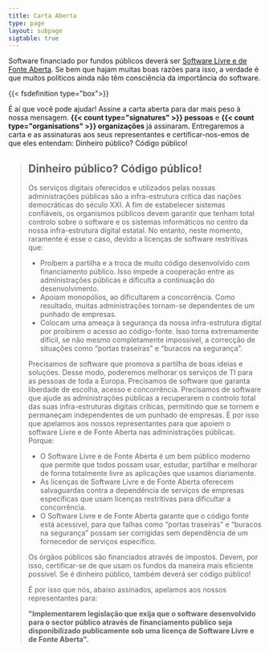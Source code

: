 ```yaml
---
title: Carta Aberta
type: page
layout: subpage
sigtable: true
---
```


Software financiado por fundos públicos deverá ser [Software Livre e de Fonte Aberta][fs]. Se bem que hajam muitas boas razões para isso, a verdade é que muitos políticos ainda não têm consciência da importância do software.

{{< fsdefinition type="box">}}

É aí que você pode ajudar! Assine a carta aberta para dar mais peso à nossa mensagem. **{{< count type="signatures" >}} pessoas** e **{{< count type="organisations" >}} organizações** já assinaram. Entregaremos a carta e as assinaturas aos seus representantes e certificar-nos-emos  de que eles entendam: Dinheiro público? Código público!

> ## Dinheiro público? Código público!
> 
> Os serviços digitais oferecidos e utilizados pelas nossas administrações públicas são a infra-estrutura crítica das nações democráticas do século XXI. A fim de estabelecer sistemas confiáveis, os organismos públicos devem garantir que tenham total controlo sobre o software e os sistemas informáticos no centro da nossa infra-estrutura digital estatal. No entanto, neste momento, raramente é esse o caso, devido a licenças de software restritivas que:
> 
> * Proíbem a partilha e a troca de muito código desenvolvido com financiamento público. Isso impede a cooperação entre as administrações públicas e dificulta a continuação do desenvolvimento.
> * Apoiam monopólios, ao dificultarem a concorrência. Como resultado, muitas administrações tornam-se dependentes de um punhado de empresas.
> * Colocam uma ameaça à segurança da nossa infra-estrutura digital por proibirem o acesso ao código-fonte. Isso torna extremamente difícil, se não mesmo completamente impossível, a correcção de situações como “portas traseiras” e “buracos na segurança”.
> 
> Precisamos de software que promova a partilha de boas ideias e soluções. Desse modo, poderemos melhorar os serviços de TI para as pessoas de toda a Europa. Precisamos de software que garanta liberdade de escolha, acesso e concorrência. Precisamos de software que ajude as administrações públicas a recuperarem o controlo total das suas infra-estruturas digitais críticas, permitindo que se tornem e permaneçam independentes de um punhado de empresas. É por isso que apelamos aos nossos representantes para que apoiem o software Livre e de Fonte Aberta nas administrações públicas. Porque:
> 
> * O Software Livre e de Fonte Aberta é um bem público moderno que permite que todos possam usar, estudar, partilhar e melhorar de forma totalmente livre as aplicações que usamos diariamente.
> * As licenças de Software Livre e de Fonte Aberta oferecem salvaguardas contra a dependência de serviços de empresas específicas que usam licenças restritivas para dificultar a concorrência.
> * O Software Livre e de Fonte Aberta garante que o código fonte está acessível, para que falhas como “portas traseiras” e “buracos na segurança” possam ser corrigidas sem dependência de um fornecedor de serviços específico.
> 
> Os órgãos públicos são financiados através de impostos. Devem, por isso, certificar-se de que usam os fundos da maneira mais eficiente possível. Se é dinheiro público, também deverá ser código público!
> 
> É por isso que nós, abaixo assinados, apelamos aos nossos representantes para:
> 
> **"Implementarem legislação que exija que o software desenvolvido para o sector público através de financiamento público seja disponibilizado publicamente sob uma licença de Software Livre e de Fonte Aberta".**

[fs]: https://fsfe.org/freesoftware/basics/summary.html "Software Livre dá a todos os direitos de usar, compreender, adaptar e partilhar software. Estes direitos ajudam a apoiar outros direitos fundamentais tais como a liberdade de expressão, liberdade de imprensa e privacidade."